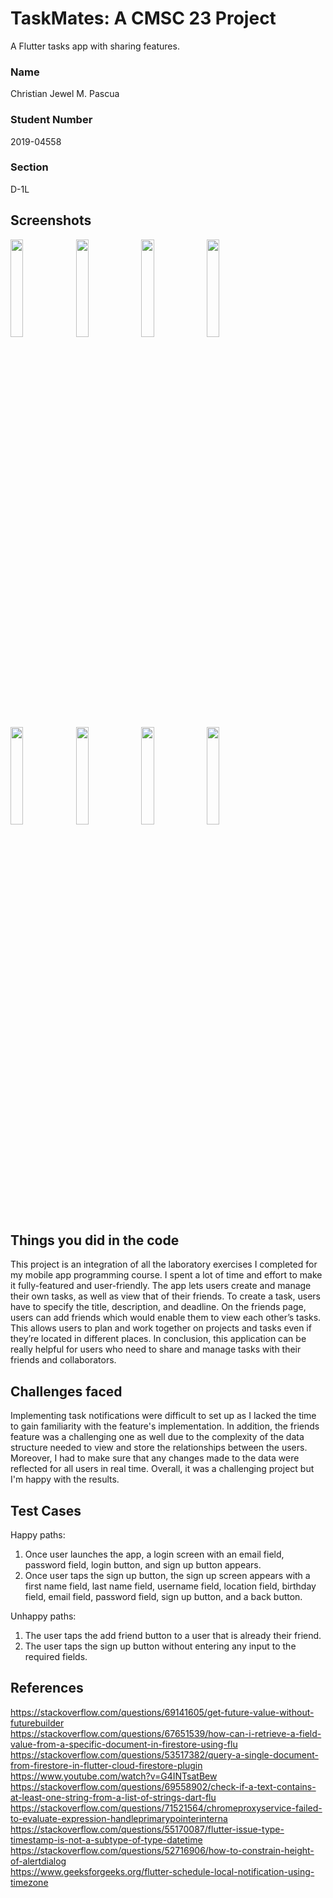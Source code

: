 # TaskMates: A CMSC 23 Project
A Flutter tasks app with sharing features.

### Name
Christian Jewel M. Pascua

### Student Number
2019-04558

### Section
D-1L

## Screenshots
<img src="https://user-images.githubusercontent.com/64654366/207613501-92b0a614-b30f-4942-a929-40d406b5bebb.png" width="20%" height="20%"> <img src="https://user-images.githubusercontent.com/64654366/207613530-3e23c5a8-4ddc-4725-80b8-43b5ab7ba07c.png" width="20%" height="20%"> <img src="https://user-images.githubusercontent.com/64654366/207613544-f06f474b-ecb9-4f5a-be2d-58fa78d43e2a.png" width="20%" height="20%"> <img src="https://user-images.githubusercontent.com/64654366/207613559-7228cedb-95f0-4386-bfa1-cbb3d976cd45.png" width="20%" height="20%"> <img src="https://user-images.githubusercontent.com/64654366/207613582-9969ad13-17f2-4ad5-aa35-1e3fd27e3938.png" width="20%" height="20%"> <img src="https://user-images.githubusercontent.com/64654366/207613593-9cc92a64-fc65-4fe9-b123-05714dab3805.png" width="20%" height="20%"> <img src="https://user-images.githubusercontent.com/64654366/207613611-1d212c2d-1493-42c3-a23f-0d99aa157a4c.png" width="20%" height="20%"> <img src="https://user-images.githubusercontent.com/64654366/207613624-1b824e6b-6f83-447c-9f38-199bc783f519.png" width="20%" height="20%">

## Things you did in the code
This project is an integration of all the laboratory exercises I completed for my mobile app programming course. I spent a lot of time and effort to make it fully-featured and user-friendly. The app lets users create and manage their own tasks, as well as view that of their friends. To create a task, users have to specify the title, description, and deadline. On the friends page, users can add friends which would enable them to view each other’s tasks. This allows users to plan and work together on projects and tasks even if they’re located in different places. In conclusion, this application can be really helpful for users who need to share and manage tasks with their friends and collaborators.

## Challenges faced
Implementing task notifications were difficult to set up as I lacked the time to gain familiarity with the feature's implementation. In addition, the friends feature was a challenging one as well due to the complexity of the data structure needed to view and store the relationships between the users. Moreover, I had to make sure that any changes made to the data were reflected for all users in real time. Overall, it was a challenging project but I'm happy with the results.

## Test Cases
Happy paths:
  1. Once user launches the app, a login screen with an email field, password field, login button, and sign up button appears.
  2. Once user taps the sign up button, the sign up screen appears with a first name field, last name field, username field, location field, birthday field, email field, password field, sign up button, and a back button.

Unhappy paths:
  1. The user taps the add friend button to a user that is already their friend.
  2. The user taps the sign up button without entering any input to the required fields.

## References
https://stackoverflow.com/questions/69141605/get-future-value-without-futurebuilder  
https://stackoverflow.com/questions/67651539/how-can-i-retrieve-a-field-value-from-a-specific-document-in-firestore-using-flu  
https://stackoverflow.com/questions/53517382/query-a-single-document-from-firestore-in-flutter-cloud-firestore-plugin  
https://www.youtube.com/watch?v=G4INTsatBew  
https://stackoverflow.com/questions/69558902/check-if-a-text-contains-at-least-one-string-from-a-list-of-strings-dart-flu  
https://stackoverflow.com/questions/71521564/chromeproxyservice-failed-to-evaluate-expression-handleprimarypointerinterna  
https://stackoverflow.com/questions/55170087/flutter-issue-type-timestamp-is-not-a-subtype-of-type-datetime  
https://stackoverflow.com/questions/52716906/how-to-constrain-height-of-alertdialog  
https://www.geeksforgeeks.org/flutter-schedule-local-notification-using-timezone  

